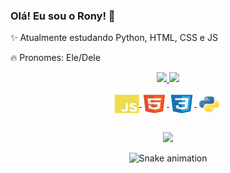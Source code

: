 ### Olá! Eu sou o Rony! 👋

✨  Atualmente estudando Python, HTML, CSS e JS

🔥 Pronomes: Ele/Dele

<div align="center">
  <a href="https://github.com/ronaldyaugusto1">
  <img height="180em" src="https://github-readme-stats.vercel.app/api?username=ronaldyaugusto&show_icons=true&theme=synthwave&include_all_commits=true&count_private=true"/>
  <img height="120em" src="https://github-readme-stats.vercel.app/api/top-langs/?username=ronaldyaugusto&layout=compact&langs_count=7&theme=synthwave"/>
</div>
<div align="center">
<div style="display: inline_block"><br>
  <img align="center" alt="Rafa-Js" height="30" width="40" src="https://raw.githubusercontent.com/devicons/devicon/master/icons/javascript/javascript-plain.svg">
  <img align="center" alt="Rafa-HTML" height="30" width="40" src="https://raw.githubusercontent.com/devicons/devicon/master/icons/html5/html5-original.svg">
  <img align="center" alt="Rafa-CSS" height="30" width="40" src="https://raw.githubusercontent.com/devicons/devicon/master/icons/css3/css3-original.svg">
  <img align="center" alt="Ronaldy-Python" height="30" width="40" src="https://raw.githubusercontent.com/devicons/devicon/master/icons/python/python-original.svg">

</div>
  
  
  ##
  
<div align="center">
<div> 
 <a href="https://discord.gg/code" target="_blank"><img src="https://img.shields.io/badge/Discord-7289DA?style=for-the-badge&logo=discord&logoColor=white" target="_blank"></a> 

 ![Snake animation](https://github.com/ronaldyaugusto1/ronaldyaugusto1/blob/output/github-contribution-grid-snake.svg)

</div>
  
